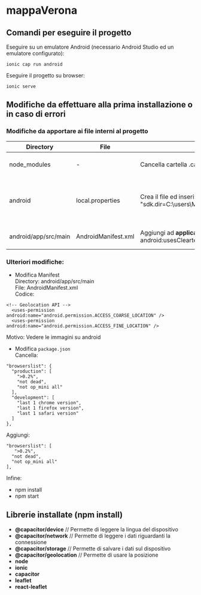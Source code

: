 # mappaVerona

## Comandi per eseguire il progetto
Eseguire su un emulatore Android (necessario Android Studio ed un emulatore configurato):

```
ionic cap run android
```
Eseguire il progetto su browser:
```
ionic serve
```

## Modifiche da effettuare alla prima installazione o in caso di errori

### Modifiche da apportare ai file interni al progetto
| Directory  | File | Modifica | Motivo |
| ------------- | ------------- | ------------- | ------------- |
| node_modules  | -  | Cancella cartella .cache(se presente)  | Progetto non si avvia  |
| android  | local.properties  | Crea il file ed inserisci dentro questa stringa "sdk.dir=C:\\users\\Michele\\AppData\\Local\\Android\\sdk"  | Errore capacitor, non permette di aprire l'emulatore  |
| android/app/src/main  | AndroidManifest.xml  | Aggiungi ad <b>application</b> android:usesCleartextTraffic="true"  | Vedere le immagini su android  |

### Ulteriori modifiche:
- Modifica Manifest<br/>
Directory: android/app/src/main<br/>
File: AndroidManifest.xml  <br/>
Codice:

```
<!-- Geolocation API -->
  <uses-permission android:name="android.permission.ACCESS_COARSE_LOCATION" />
  <uses-permission android:name="android.permission.ACCESS_FINE_LOCATION" />
```

Motivo: Vedere le immagini su android 

- Modifica `package.json`<br/>
Cancella:

```
"browserslist": {
  "production": [
    ">0.2%",
    "not dead",
    "not op_mini all"
  ],
  "development": [
    "last 1 chrome version",
    "last 1 firefox version",
    "last 1 safari version"
  ]
},
```

Aggiungi:

```
"browserslist": [
   ">0.2%",
  "not dead",
  "not op_mini all"
],
```

Infine:
- npm install
- npm start

## Librerie installate (npm install)
- **@capacitor/device**            // Permette di leggere la lingua del dispositivo
- **@capacitor/network**           // Permette di leggere i dati riguardanti la connessione
- **@capacitor/storage**           // Permette di salvare i dati sul dispositivo
- **@capacitor/geolocation**       // Permette di usare la posizione
- **node**
- **ionic**
- **capacitor**
- **leaflet**
- **react-leaflet**

<!-- "npx cap sync" ogni volta che si aggiungono nuovi npm --> 

<!-- "ncu -u" aggiorna il package json -->
